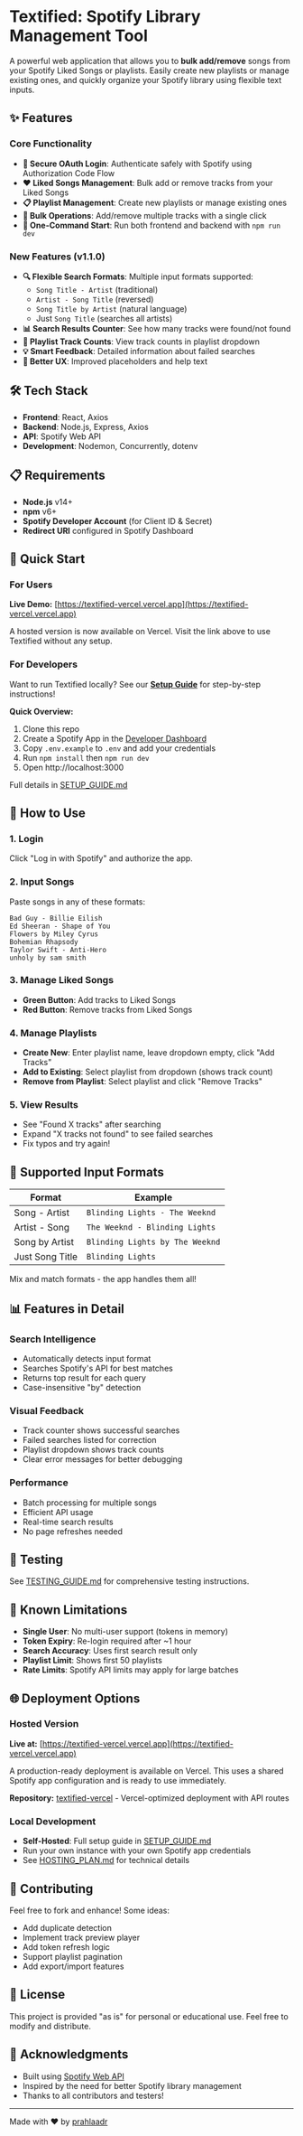 # Textified: Spotify Library Management Tool

A powerful web application that allows you to **bulk add/remove** songs from your Spotify Liked Songs or playlists. Easily create new playlists or manage existing ones, and quickly organize your Spotify library using flexible text inputs.

## ✨ Features

### Core Functionality
- **🔐 Secure OAuth Login**: Authenticate safely with Spotify using Authorization Code Flow
- **❤️ Liked Songs Management**: Bulk add or remove tracks from your Liked Songs
- **📋 Playlist Management**: Create new playlists or manage existing ones
- **🎵 Bulk Operations**: Add/remove multiple tracks with a single click
- **🚀 One-Command Start**: Run both frontend and backend with `npm run dev`

### New Features (v1.1.0)
- **🔍 Flexible Search Formats**: Multiple input formats supported:
  - `Song Title - Artist` (traditional)
  - `Artist - Song Title` (reversed)
  - `Song Title by Artist` (natural language)
  - Just `Song Title` (searches all artists)
- **📊 Search Results Counter**: See how many tracks were found/not found
- **🔢 Playlist Track Counts**: View track counts in playlist dropdown
- **💡 Smart Feedback**: Detailed information about failed searches
- **🎯 Better UX**: Improved placeholders and help text

## 🛠️ Tech Stack

- **Frontend**: React, Axios
- **Backend**: Node.js, Express, Axios
- **API**: Spotify Web API
- **Development**: Nodemon, Concurrently, dotenv

## 📋 Requirements

- **Node.js** v14+ 
- **npm** v6+
- **Spotify Developer Account** (for Client ID & Secret)
- **Redirect URI** configured in Spotify Dashboard

## 🚀 Quick Start

### For Users
**Live Demo:** [https://textified-vercel.vercel.app](https://textified-vercel.vercel.app)

A hosted version is now available on Vercel. Visit the link above to use Textified without any setup.

### For Developers
Want to run Textified locally? See our **[Setup Guide](SETUP_GUIDE.md)** for step-by-step instructions!

**Quick Overview:**
1. Clone this repo
2. Create a Spotify App in the [Developer Dashboard](https://developer.spotify.com/dashboard)
3. Copy `.env.example` to `.env` and add your credentials
4. Run `npm install` then `npm run dev`
5. Open http://localhost:3000

Full details in [SETUP_GUIDE.md](SETUP_GUIDE.md)

## 📖 How to Use

### 1. **Login**
Click "Log in with Spotify" and authorize the app.

### 2. **Input Songs** 
Paste songs in any of these formats:
```
Bad Guy - Billie Eilish
Ed Sheeran - Shape of You
Flowers by Miley Cyrus
Bohemian Rhapsody
Taylor Swift - Anti-Hero
unholy by sam smith
```

### 3. **Manage Liked Songs**
- **Green Button**: Add tracks to Liked Songs
- **Red Button**: Remove tracks from Liked Songs

### 4. **Manage Playlists**
- **Create New**: Enter playlist name, leave dropdown empty, click "Add Tracks"
- **Add to Existing**: Select playlist from dropdown (shows track count)
- **Remove from Playlist**: Select playlist and click "Remove Tracks"

### 5. **View Results**
- See "Found X tracks" after searching
- Expand "X tracks not found" to see failed searches
- Fix typos and try again!

## 🎯 Supported Input Formats

| Format | Example |
|--------|---------|
| Song - Artist | `Blinding Lights - The Weeknd` |
| Artist - Song | `The Weeknd - Blinding Lights` |
| Song by Artist | `Blinding Lights by The Weeknd` |
| Just Song Title | `Blinding Lights` |

Mix and match formats - the app handles them all!

## 📊 Features in Detail

### Search Intelligence
- Automatically detects input format
- Searches Spotify's API for best matches
- Returns top result for each query
- Case-insensitive "by" detection

### Visual Feedback
- Track counter shows successful searches
- Failed searches listed for correction
- Playlist dropdown shows track counts
- Clear error messages for better debugging

### Performance
- Batch processing for multiple songs
- Efficient API usage
- Real-time search results
- No page refreshes needed

## 🧪 Testing

See [TESTING_GUIDE.md](TESTING_GUIDE.md) for comprehensive testing instructions.

## 🚧 Known Limitations

- **Single User**: No multi-user support (tokens in memory)
- **Token Expiry**: Re-login required after ~1 hour
- **Search Accuracy**: Uses first search result only
- **Playlist Limit**: Shows first 50 playlists
- **Rate Limits**: Spotify API limits may apply for large batches

## 🌐 Deployment Options

### Hosted Version
**Live at:** [https://textified-vercel.vercel.app](https://textified-vercel.vercel.app)

A production-ready deployment is available on Vercel. This uses a shared Spotify app configuration and is ready to use immediately.

**Repository:** [textified-vercel](https://github.com/prahlaadr/textified-vercel) - Vercel-optimized deployment with API routes

### Local Development
- **Self-Hosted**: Full setup guide in [SETUP_GUIDE.md](SETUP_GUIDE.md)
- Run your own instance with your own Spotify app credentials
- See [HOSTING_PLAN.md](HOSTING_PLAN.md) for technical details

## 🤝 Contributing

Feel free to fork and enhance! Some ideas:
- Add duplicate detection
- Implement track preview player
- Add token refresh logic
- Support playlist pagination
- Add export/import features

## 📄 License

This project is provided "as is" for personal or educational use. Feel free to modify and distribute.

## 🙏 Acknowledgments

- Built using [Spotify Web API](https://developer.spotify.com/documentation/web-api/)
- Inspired by the need for better Spotify library management
- Thanks to all contributors and testers!

---

Made with ❤️ by [prahlaadr](https://github.com/prahlaadr)

